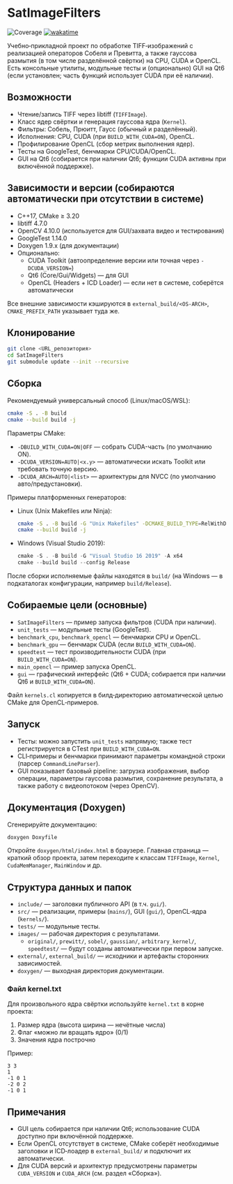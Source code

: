 # SatImageFilters

![Coverage](https://img.shields.io/endpoint?url=https://gist.githubusercontent.com/VOBA04/7f58e72739aa381f9225edc7315e3d72/raw/coverage.json)
[![wakatime](https://wakatime.com/badge/user/11288404-d9dc-4a59-abbb-f91d607d51fc/project/828a01b2-3c50-45e3-954e-c916bc5026bc.svg)](https://wakatime.com/badge/user/11288404-d9dc-4a59-abbb-f91d607d51fc/project/828a01b2-3c50-45e3-954e-c916bc5026bc)

Учебно‑прикладной проект по обработке TIFF‑изображений с реализацией операторов Собеля и Превитта, а также гауссова размытия (в том числе разделённой свёртки) на CPU, CUDA и OpenCL. Есть консольные утилиты, модульные тесты и (опционально) GUI на Qt6 (если установлен; часть функций использует CUDA при её наличии).

## Возможности

- Чтение/запись TIFF через libtiff (`TIFFImage`).
- Класс ядер свёртки и генерация гауссова ядра (`Kernel`).
- Фильтры: Собель, Прюитт, Гаусс (обычный и разделённый).
- Исполнения: CPU, CUDA (при `BUILD_WITH_CUDA=ON`), OpenCL.
- Профилирование OpenCL (сбор метрик выполнения ядер).
- Тесты на GoogleTest, бенчмарки CPU/CUDA/OpenCL.
- GUI на Qt6 (собирается при наличии Qt6; функции CUDA активны при включённой поддержке).

## Зависимости и версии (собираются автоматически при отсутствии в системе)

- C++17, CMake ≥ 3.20
- libtiff 4.7.0
- OpenCV 4.10.0 (используется для GUI/захвата видео и тестирования)
- GoogleTest 1.14.0
- Doxygen 1.9.x (для документации)
- Опционально:
  - CUDA Toolkit (автоопределение версии или точная через `-DCUDA_VERSION=`)
  - Qt6 (Core/Gui/Widgets) — для GUI
  - OpenCL (Headers + ICD Loader) — если нет в системе, соберётся автоматически

Все внешние зависимости кэшируются в `external_build/<OS-ARCH>`, `CMAKE_PREFIX_PATH` указывает туда же.

## Клонирование

```bash
git clone <URL_репозитория>
cd SatImageFilters
git submodule update --init --recursive
```

## Сборка

Рекомендуемый универсальный способ (Linux/macOS/WSL):

```bash
cmake -S . -B build
cmake --build build -j
```

Параметры CMake:

- `-DBUILD_WITH_CUDA=ON|OFF` — собрать CUDA-часть (по умолчанию ON).
- `-DCUDA_VERSION=AUTO|<x.y>` — автоматически искать Toolkit или требовать точную версию.
- `-DCUDA_ARCH=AUTO|<list>` — архитектуры для NVCC (по умолчанию авто/предустановки).

Примеры платформенных генераторов:

- Linux (Unix Makefiles или Ninja):
  
  ```bash
  cmake -S . -B build -G "Unix Makefiles" -DCMAKE_BUILD_TYPE=RelWithDebInfo
  cmake --build build -j
  ```
  
- Windows (Visual Studio 2019):
  
  ```powershell
  cmake -S . -B build -G "Visual Studio 16 2019" -A x64
  cmake --build build --config Release
  ```

После сборки исполняемые файлы находятся в `build/` (на Windows — в подкаталогах конфигурации, например `build/Release`).

## Собираемые цели (основные)

- `SatImageFilters` — пример запуска фильтров (CUDA при наличии).
- `unit_tests` — модульные тесты (GoogleTest).
- `benchmark_cpu`, `benchmark_opencl` — бенчмарки CPU и OpenCL.
- `benchmark_gpu` — бенчмарк CUDA (если `BUILD_WITH_CUDA=ON`).
- `speedtest` — тест производительности CUDA (при `BUILD_WITH_CUDA=ON`).
- `main_opencl` — пример запуска OpenCL.
- `gui` — графический интерфейс (Qt6 + CUDA; собирается при наличии Qt6 и `BUILD_WITH_CUDA=ON`).

Файл `kernels.cl` копируется в билд‑директорию автоматической целью CMake для OpenCL‑примеров.

## Запуск

- Тесты: можно запустить `unit_tests` напрямую; также тест регистрируется в CTest при `BUILD_WITH_CUDA=ON`.
- CLI‑примеры и бенчмарки принимают параметры командной строки (парсер `CommandLineParser`).
- GUI показывает базовый pipeline: загрузка изображения, выбор операции, параметры гауссова размытия, сохранение результата, а также работу с видеопотоком (через OpenCV).

## Документация (Doxygen)

Сгенерируйте документацию:

```bash
doxygen Doxyfile
```

Откройте `doxygen/html/index.html` в браузере. Главная страница — краткий обзор проекта, затем переходите к классам `TIFFImage`, `Kernel`, `CudaMemManager`, `MainWindow` и др.

## Структура данных и папок

- `include/` — заголовки публичного API (в т.ч. `gui/`).
- `src/` — реализации, примеры (`mains/`), GUI (`gui/`), OpenCL‑ядра (`kernels/`).
- `tests/` — модульные тесты.
- `images/` — рабочая директория с результатами.
  - `original/`, `prewitt/`, `sobel/`, `gaussian/`, `arbitrary_kernel/`, `speedtest/` — будут созданы автоматически при первом запуске.
- `external/`, `external_build/` — исходники и артефакты сторонних зависимостей.
- `doxygen/` — выходная директория документации.

### Файл kernel.txt

Для произвольного ядра свёртки используйте `kernel.txt` в корне проекта:

1) Размер ядра (высота ширина — нечётные числа)
2) Флаг «можно ли вращать ядро» (0/1)
3) Значения ядра построчно

Пример:

```text
3 3
1
-1 0 1
-2 0 2
-1 0 1
```

## Примечания

- GUI цель собирается при наличии Qt6; использование CUDA доступно при включённой поддержке.
- Если OpenCL отсутствует в системе, CMake соберёт необходимые заголовки и ICD‑лоадер в `external_build/` и подключит их автоматически.
- Для CUDA версий и архитектур предусмотрены параметры `CUDA_VERSION` и `CUDA_ARCH` (см. раздел «Сборка»).
